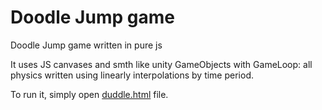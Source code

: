# Doodle Jump game

Doodle Jump game written in pure js

It uses JS canvases and smth like unity GameObjects with GameLoop: all physics written using linearly interpolations by time period.

To run it, simply open [duddle.html](duddle.html) file.




